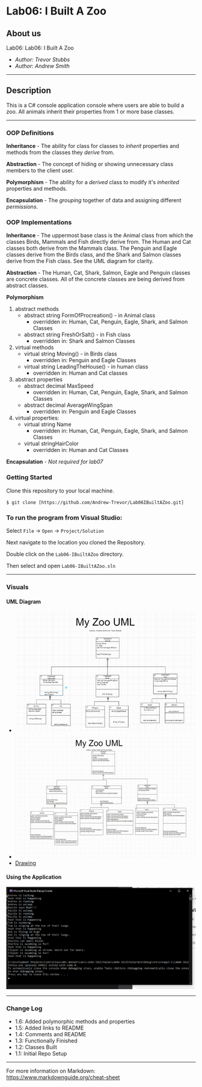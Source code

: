 # Lab06: I Built A Zoo

## About us

Lab06: Lab06: I Built A Zoo

- *Author: Trevor Stubbs*
- *Author: Andrew Smith*

----

## Description
This is a C# console application console where users are able to build a zoo. All animals inherit their properties from 1 or more base classes.

---

### OOP Definitions

**Inheritance** - The ability for class for classes to *inherit* properties and methods from the classes they *derive* from.

**Abstraction** - The concept of hiding or showing unnecessary class members to the client user.

**Polymorphism** - The ability for a *derived* class to modify it's *inherited* properties and methods.

**Encapsulation** - The *grouping* together of data and assigning different *permissions*.

### OOP Implementations

**Inheritance** - The uppermost base class is the Animal class from which the classes Birds, Mammals and Fish directly derive
from. The Human and Cat classes both derive from the Mammals class. The Penguin and Eagle classes derive from the Birds class, 
and the Shark and Salmon classes derive from the Fish class. See the UML diagram for clarity.

**Abstraction** - The Human, Cat, Shark, Salmon, Eagle and Penguin classes are concrete classes. All of the concrete 
classes are being derived from abstract classes.

**Polymorphism** 
1. abstract methods 
    - abstract string FormOfProcreation() - in Animal class
        - overridden in: Human, Cat, Penguin, Eagle, Shark, and Salmon Classes
    - abstract string FreshOrSalt() - in Fish class
        - overridden in: Shark and Salmon Classes
2. virtual methods
    - virtual string Moving() - in Birds class
       - overridden in: Penguin and Eagle Classes
    - virtual string LeadingTheHouse() - in human class
       - overridden in: Human and Cat classes
3. abstract properties
    - abstract decimal MaxSpeed
        - overridden in: Human, Cat, Penguin, Eagle, Shark, and Salmon Classes
    - abstract decimal AverageWingSpan
        - overridden in: Penguin and Eagle Classes
4. virtual properties:
    - virtual string Name
        - overridden in: Human, Cat, Penguin, Eagle, Shark, and Salmon Classes
    - virtual stringHairColor
        - overridden in: Human and Cat Classes  

**Encapsulation** - *Not required for lab07*

### Getting Started
Clone this repository to your local machine.

```
$ git clone [https://github.com/Andrew-Trevor/Lab06IBuiltAZoo.git]
```

### To run the program from Visual Studio:
Select ```File``` -> ```Open``` -> ```Project/Solution```

Next navigate to the location you cloned the Repository.

Double click on the ```Lab06-IBuiltAZoo``` directory.

Then select and open ```Lab06-IBuiltAZoo.sln```

---

### Visuals

#### UML Diagram

- ![Drawing](images/Draw.png)
- ![DrawingDay2](images/Draw02.jpg)
- [Drawing](https://drive.google.com/file/d/1j4i0vq-xdRfi_IEjsjONRrAoG6vdJh-u/view?usp=sharing)

#### Using the Application
![Mid](images/Demo.png)

---

### Change Log
- 1.6: Added polymorphic methods and properties
- 1.5: Added links to README
- 1.4: Comments and README
- 1.3: Functionally Finished
- 1.2: Classes Built
- 1.1: Initial Repo Setup


------------------------------
For more information on Markdown: https://www.markdownguide.org/cheat-sheet